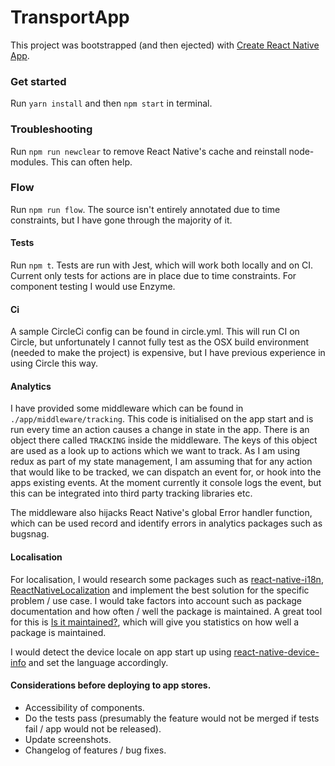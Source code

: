 # TransportApp

This project was bootstrapped (and then ejected) with [Create React Native App](https://github.com/react-community/create-react-native-app).

### Get started
Run `yarn install` and then `npm start` in terminal.

### Troubleshooting
Run `npm run newclear` to remove React Native's cache and reinstall node-modules. This can often help. 

### Flow
Run `npm run flow`. The source isn't entirely annotated due to time constraints, but I have gone through the majority of it. 

#### Tests
Run `npm t`. Tests are run with Jest, which will work both locally and on CI.
Current only tests for actions are in place due to time constraints. For component testing I would use Enzyme.

#### Ci
A sample CircleCi config can be found in circle.yml. This will run CI on Circle, but unfortunately I cannot fully test as the OSX build environment (needed to make the project) is expensive, but I have previous experience in using Circle this way. 
 
#### Analytics
I have provided some middleware which can be found in `./app/middleware/tracking`. This code is initialised on the app start and is run every time an action causes a change in state in the app. There is an object there called `TRACKING` inside the middleware. The keys of this object are used as a look up to actions which we want to track. As I am using redux as part of my state management, I am  assuming that for any action that would like to be tracked, we can dispatch an event for, or hook into the apps existing events. At the moment currently it console logs the event, but this can be integrated into third party tracking libraries etc. 

The middleware also hijacks React Native's global Error handler function, which can be used record and identify errors in analytics packages such as bugsnag.  

#### Localisation
For localisation, I would research some packages such as [react-native-i18n](https://github.com/AlexanderZaytsev/react-native-i18n), [ReactNativeLocalization](https://github.com/stefalda/ReactNativeLocalization) and implement the best solution for the specific problem / use case. I would take factors into account such as package   
documentation and how often / well the package is maintained. A great tool for this is [Is it maintained?](http://isitmaintained.com/), which will give you statistics on how well a package is maintained.

I would detect the device locale on app start up using [react-native-device-info](https://github.com/rebeccahughes/react-native-device-info) and set the language accordingly. 

#### Considerations before deploying to app stores.

- Accessibility of components.
- Do the tests pass (presumably the feature would not be merged if tests fail / app would not be released).
- Update screenshots.
- Changelog of features / bug fixes.
